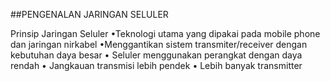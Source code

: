 ##PENGENALAN JARINGAN SELULER

Prinsip Jaringan Seluler
•Teknologi utama yang dipakai pada mobile phone dan
jaringan nirkabel
•Menggantikan sistem transmiter/receiver dengan
kebutuhan daya besar
• Seluler menggunakan perangkat dengan daya rendah
• Jangkauan transmisi lebih pendek
• Lebih banyak transmitter
